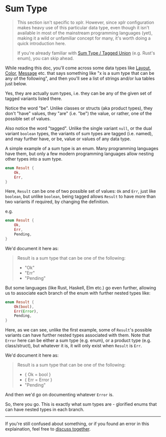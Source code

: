 # Sum Type

> This section isn't specific to xplr. However, since xplr configuration makes
> heavy use of this particular data type, even though it isn't available in
> most of the mainstream programming languages (yet), making it a wild or
> unfamiliar concept for many, it's worth doing a quick introduction here.
>
> If you're already familiar with [Sum Type / Tagged Union][1] (e.g. Rust's
> enum), you can skip ahead.

While reading this doc, you'll come across some data types like [Layout][2],
[Color][4], [Message][3] etc. that says something like "x is a sum type that
can be any of the following", and then you'll see a list of strings and/or lua
tables just below.

Yes, they are actually sum types, i.e. they can be any of the given set of
tagged variants listed there.

Notice the word "be". Unlike classes or structs (aka product types), they don't
"have" values, they "are" (i.e. "be") the value, or rather, one of the possible
set of values.

Also notice the word "tagged". Unlike the single variant `null`, or the dual
variant `boolean` types, the variants of sum types are tagged (i.e. named), and
may further have, or be, value or values of any data type.

A simple example of a sum type is an enum. Many programming languages have
them, but only a few modern programming languages allow nesting other types
into a sum type.

```rust
enum Result {
    Ok,
    Err,
}
```

Here, `Result` can be one of two possible set of values: `Ok` and `Err`, just
like `boolean`, but unlike `boolean`, being tagged allows `Result` to have more
than two variants if required, by changing the definition.

e.g.

```rust
enum Result {
    Ok,
    Err,
    Pending,
}
```

We'd document it here as:

> Result is a sum type that can be one of the following:
>
> - "Ok"
> - "Err"
> - "Pending"

But some languages (like Rust, Haskell, Elm etc.) go even further, allowing us
to associate each branch of the enum with further nested types like:

```rust
enum Result {
    Ok(bool),
    Err(Error),
    Pending,
}
```

Here, as we can see, unlike the first example, some of `Result`'s possible
variants can have further nested types associated with them. Note that `Error`
here can be either a sum type (e.g. enum), or a product type (e.g.
class/struct), but whatever it is, it will only exist when `Result` is `Err`.

We'd document it here as:

> Result is a sum type that can be one of the following:
>
> - { Ok = bool }
> - { Err = Error }
> - "Pending"

And then we'd go on documenting whatever `Error` is.

So, there you go. This is exactly what sum types are - glorified enums that can
have nested types in each branch.

---

If you're still confused about something, or if you found an error in this
explaination, feel free to [discuss together][5].

[1]: https://en.wikipedia.org/wiki/Tagged_union
[2]: layout.md
[3]: message.md
[4]: style.md#color
[5]: community.md
